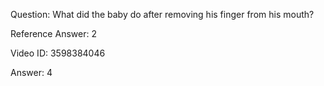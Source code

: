 Question: What did the baby do after removing his finger from his mouth?

Reference Answer: 2

Video ID: 3598384046

Answer: 4

